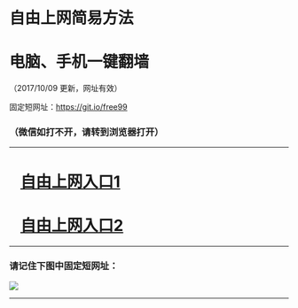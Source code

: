 ﻿# 自由上网简易方法

# 电脑、手机一键翻墙

（2017/10/09 更新，网址有效）

固定短网址：https://git.io/free99

### （微信如打不开，请转到浏览器打开）


***





# &nbsp;&nbsp; <a href="http://ft1742923472.fwq-tz-1001.info/fwqtz01.html?t=100900111250 " target="_blank">自由上网入口1</a>
# &nbsp;&nbsp; <a href="http://ft1649530362.fwq-tz-1002.info/fwqtz02.html?t=100900113105 " target="_blank">自由上网入口2</a>
***

### 请记住下图中固定短网址：

<img src="https://s3-us-west-2.amazonaws.com/fwq-1001/yjfq-20170905okok.png" /> 


***

